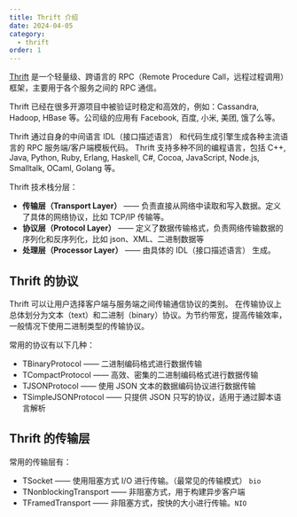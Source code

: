 ```yaml
---
title: Thrift 介绍
date: 2024-04-05
category:
  - thrift
order: 1
---
```


[Thrift](https://thrift.apache.org/) 是一个轻量级、跨语言的 RPC（Remote Procedure Call，远程过程调用） 框架，主要用于各个服务之间的 RPC 通信。

Thrift 已经在很多开源项目中被验证时稳定和高效的，例如：Cassandra, Hadoop, HBase 等。公司级的应用有 Facebook, 百度, 小米, 美团, 饿了么等。

<!-- more -->

Thrift 通过自身的中间语言 IDL（接口描述语言） 和代码生成引擎生成各种主流语言的 RPC 服务端/客户端模板代码。
Thrift 支持多种不同的编程语言，包括 C++, Java, Python, Ruby, Erlang, Haskell, C#, Cocoa, JavaScript, Node.js, Smalltalk, OCaml, Golang 等。

Thrift 技术栈分层：

- **传输层（Transport Layer）** —— 负责直接从网络中读取和写入数据。定义了具体的网络协议，比如 TCP/IP 传输等。
- **协议层（Protocol Layer）** —— 定义了数据传输格式，负责网络传输数据的序列化和反序列化，比如 json、XML、二进制数据等
- **处理层（Processor Layer）** —— 由具体的 IDL（接口描述语言） 生成。

## Thrift 的协议

Thrift 可以让用户选择客户端与服务端之间传输通信协议的类别。
在传输协议上总体划分为文本（text）和二进制（binary）协议。为节约带宽，提高传输效率，一般情况下使用二进制类型的传输协议。

常用的协议有以下几种：

- TBinaryProtocol —— 二进制编码格式进行数据传输
- TCompactProtocol —— 高效、密集的二进制编码格式进行数据传输
- TJSONProtocol —— 使用 JSON 文本的数据编码协议进行数据传输
- TSimpleJSONProtocol —— 只提供 JSON 只写的协议，适用于通过脚本语言解析

## Thrift 的传输层

常用的传输层有：

- TSocket —— 使用阻塞方式 I/O 进行传输。（最常见的传输模式） `bio`
- TNonblockingTransport —— 非阻塞方式，用于构建异步客户端
- TFramedTransport —— 非阻塞方式，按快的大小进行传输。`NIO`
